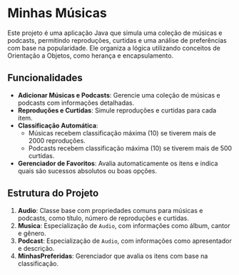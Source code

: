 # Minhas Músicas

Este projeto é uma aplicação Java que simula uma coleção de músicas e podcasts, permitindo reproduções, curtidas e uma análise de preferências com base na popularidade. Ele organiza a lógica utilizando conceitos de Orientação a Objetos, como herança e encapsulamento.

## Funcionalidades

- **Adicionar Músicas e Podcasts**: Gerencie uma coleção de músicas e podcasts com informações detalhadas.
- **Reproduções e Curtidas**: Simule reproduções e curtidas para cada item.
- **Classificação Automática**:
  - Músicas recebem classificação máxima (10) se tiverem mais de 2000 reproduções.
  - Podcasts recebem classificação máxima (10) se tiverem mais de 500 curtidas.
- **Gerenciador de Favoritos**: Avalia automaticamente os itens e indica quais são sucessos absolutos ou boas opções.

## Estrutura do Projeto

1. **Audio**: Classe base com propriedades comuns para músicas e podcasts, como título, número de reproduções e curtidas.
2. **Musica**: Especialização de `Audio`, com informações como álbum, cantor e gênero.
3. **Podcast**: Especialização de `Audio`, com informações como apresentador e descrição.
4. **MinhasPreferidas**: Gerenciador que avalia os itens com base na classificação.

